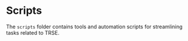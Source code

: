 # Scripts

The `scripts` folder contains tools and automation scripts for streamlining tasks related to TRSE.
